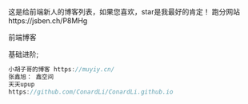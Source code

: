 这是给前端新人的博客列表，如果您喜欢，star是我最好的肯定！
跑分网站https://jsben.ch/P8MHg

前端博客

基础进阶;

```js
小胡子哥的博客 https://muyiy.cn/ 
张鑫旭： 鑫空间
天天upup
https://github.com/ConardLi/ConardLi.github.io
```